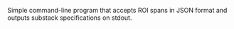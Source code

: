 Simple command-line program that accepts ROI spans in JSON format and outputs substack specifications on stdout.
